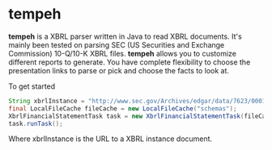 # tempeh

**tempeh** is a XBRL parser written in Java to read XBRL documents.  It's mainly been tested on parsing SEC (US Securities and Exchange Commission) 10-Q/10-K XBRL files.  **tempeh** allows you to customize different reports to generate.  You have complete flexibility to choose the presentation links to parse or pick and choose the facts to look at.

To get started

```java
String xbrlInstance = "http://www.sec.gov/Archives/edgar/data/7623/000143774915001434/artw-20141130.xml";
final LocalFileCache fileCache = new LocalFileCache("schemas");
XbrlFinancialStatementTask task = new XbrlFinancialStatementTask(fileCache, xbrlInstance);
task.runTask();
```

Where xbrlInstance is the URL to a XBRL instance document.